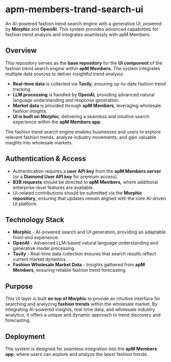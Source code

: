 # apm-members-trand-search-ui

An AI-powered fashion trend search engine with a generative UI, powered by **Morphic** and **OpenAI**. This system provides advanced capabilities for fashion trend analysis and integrates seamlessly with apM Members.

## Overview

This repository serves as the **base repository** for the **UI component** of the fashion trend search engine within **apM Members**. The system integrates multiple data sources to deliver insightful trend analysis:

- **Real-time data** is collected via **Tavily**, ensuring up-to-date fashion trend tracking.
- **LLM processing** is handled by **OpenAI**, providing advanced natural language understanding and response generation.
- **Market data** is provided through **apM Members**, leveraging wholesale fashion insights.
- **UI is built on Morphic**, delivering a seamless and intuitive search experience within the **apM Members app**.

The fashion trend search engine enables businesses and users to explore relevant fashion trends, analyze industry movements, and gain valuable insights into wholesale markets.

## Authentication & Access

- Authentication requires a **user API key** from the **apM Members server** (or a **Diamond User API key** for premium access).
- **B2B requests** should be directed to **apM Members**, where additional enterprise-level features are available.
- UI-related contributions should be submitted via the **Morphic repository**, ensuring that updates remain aligned with the core AI-driven UI platform.

## Technology Stack

- **Morphic** - AI-powered search and UI generation, providing an adaptable front-end experience.
- **OpenAI** - Advanced LLM-based natural language understanding and generative model processing.
- **Tavily** - Real-time data collection ensures that search results reflect current market dynamics.
- **Fashion Wholesale Market Data** - Insights gathered from **apM Members**, ensuring reliable fashion trend forecasting.

## Purpose

This UI layer is built **on top of Morphic** to provide an intuitive interface for searching and analyzing **fashion trends** within the wholesale market. By integrating AI-powered insights, real-time data, and wholesale industry analytics, it offers a unique and dynamic approach to trend discovery and forecasting.

## Deployment

The system is designed for seamless integration into the **apM Members app**, where users can explore and analyze the latest fashion trends.
